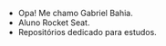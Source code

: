 - Opa! Me chamo Gabriel Bahia.
- Aluno Rocket Seat.
- Repositórios dedicado para estudos.

<!---
Obrigado!
--->
